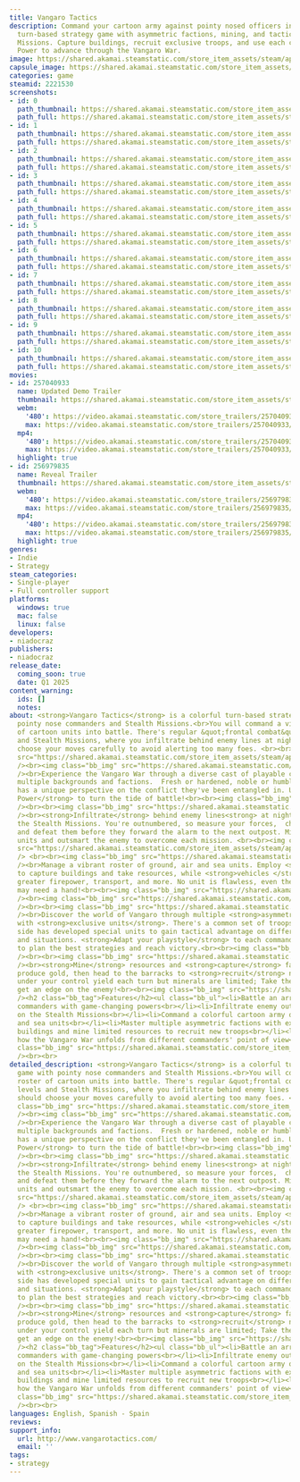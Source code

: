 ```yaml
---
title: Vangaro Tactics
description: Command your cartoon army against pointy nosed officers in this colorful
  turn-based strategy game with asymmetric factions, mining, and tactical Stealth
  Missions. Capture buildings, recruit exclusive troops, and use each commander's
  Power to advance through the Vangaro War.
image: https://shared.akamai.steamstatic.com/store_item_assets/steam/apps/2221530/header.jpg?t=1722351762
capsule_image: https://shared.akamai.steamstatic.com/store_item_assets/steam/apps/2221530/capsule_231x87.jpg?t=1722351762
categories: game
steamid: 2221530
screenshots:
- id: 0
  path_thumbnail: https://shared.akamai.steamstatic.com/store_item_assets/steam/apps/2221530/ss_c3801eb21701dd83b4ee7008741a1fd748918692.600x338.jpg?t=1722351762
  path_full: https://shared.akamai.steamstatic.com/store_item_assets/steam/apps/2221530/ss_c3801eb21701dd83b4ee7008741a1fd748918692.1920x1080.jpg?t=1722351762
- id: 1
  path_thumbnail: https://shared.akamai.steamstatic.com/store_item_assets/steam/apps/2221530/ss_b622ac4e2425405ab91b5a8c017ffd3b30782217.600x338.jpg?t=1722351762
  path_full: https://shared.akamai.steamstatic.com/store_item_assets/steam/apps/2221530/ss_b622ac4e2425405ab91b5a8c017ffd3b30782217.1920x1080.jpg?t=1722351762
- id: 2
  path_thumbnail: https://shared.akamai.steamstatic.com/store_item_assets/steam/apps/2221530/ss_2e315094d570af601ab84de9d02738921dd7f15c.600x338.jpg?t=1722351762
  path_full: https://shared.akamai.steamstatic.com/store_item_assets/steam/apps/2221530/ss_2e315094d570af601ab84de9d02738921dd7f15c.1920x1080.jpg?t=1722351762
- id: 3
  path_thumbnail: https://shared.akamai.steamstatic.com/store_item_assets/steam/apps/2221530/ss_7f7e07b62edd847e14ec7c1427325afe07a2572e.600x338.jpg?t=1722351762
  path_full: https://shared.akamai.steamstatic.com/store_item_assets/steam/apps/2221530/ss_7f7e07b62edd847e14ec7c1427325afe07a2572e.1920x1080.jpg?t=1722351762
- id: 4
  path_thumbnail: https://shared.akamai.steamstatic.com/store_item_assets/steam/apps/2221530/ss_b35e2fd4a9ef736f7e14ec7473f1b69290414c77.600x338.jpg?t=1722351762
  path_full: https://shared.akamai.steamstatic.com/store_item_assets/steam/apps/2221530/ss_b35e2fd4a9ef736f7e14ec7473f1b69290414c77.1920x1080.jpg?t=1722351762
- id: 5
  path_thumbnail: https://shared.akamai.steamstatic.com/store_item_assets/steam/apps/2221530/ss_f516452bfa09b60170e46a4830d2062cc2142e88.600x338.jpg?t=1722351762
  path_full: https://shared.akamai.steamstatic.com/store_item_assets/steam/apps/2221530/ss_f516452bfa09b60170e46a4830d2062cc2142e88.1920x1080.jpg?t=1722351762
- id: 6
  path_thumbnail: https://shared.akamai.steamstatic.com/store_item_assets/steam/apps/2221530/ss_6e40a23b8d5e2129d666b90f09b8aa8a54789313.600x338.jpg?t=1722351762
  path_full: https://shared.akamai.steamstatic.com/store_item_assets/steam/apps/2221530/ss_6e40a23b8d5e2129d666b90f09b8aa8a54789313.1920x1080.jpg?t=1722351762
- id: 7
  path_thumbnail: https://shared.akamai.steamstatic.com/store_item_assets/steam/apps/2221530/ss_ce95bcc4d3735082d5ecc4cf65cf524f5cb11845.600x338.jpg?t=1722351762
  path_full: https://shared.akamai.steamstatic.com/store_item_assets/steam/apps/2221530/ss_ce95bcc4d3735082d5ecc4cf65cf524f5cb11845.1920x1080.jpg?t=1722351762
- id: 8
  path_thumbnail: https://shared.akamai.steamstatic.com/store_item_assets/steam/apps/2221530/ss_fefe368cea311255cf213fdb7f1bcb8c7b6bc66a.600x338.jpg?t=1722351762
  path_full: https://shared.akamai.steamstatic.com/store_item_assets/steam/apps/2221530/ss_fefe368cea311255cf213fdb7f1bcb8c7b6bc66a.1920x1080.jpg?t=1722351762
- id: 9
  path_thumbnail: https://shared.akamai.steamstatic.com/store_item_assets/steam/apps/2221530/ss_46a81cf7e92fc6a8a5a62f701412edaa5b698cfa.600x338.jpg?t=1722351762
  path_full: https://shared.akamai.steamstatic.com/store_item_assets/steam/apps/2221530/ss_46a81cf7e92fc6a8a5a62f701412edaa5b698cfa.1920x1080.jpg?t=1722351762
- id: 10
  path_thumbnail: https://shared.akamai.steamstatic.com/store_item_assets/steam/apps/2221530/ss_cecbf7bd4b7ec28c763cd0ad3f3f940bb0e2f97b.600x338.jpg?t=1722351762
  path_full: https://shared.akamai.steamstatic.com/store_item_assets/steam/apps/2221530/ss_cecbf7bd4b7ec28c763cd0ad3f3f940bb0e2f97b.1920x1080.jpg?t=1722351762
movies:
- id: 257040933
  name: Updated Demo Trailer
  thumbnail: https://shared.akamai.steamstatic.com/store_item_assets/steam/apps/257040933/movie.293x165.jpg?t=1722005347
  webm:
    '480': https://video.akamai.steamstatic.com/store_trailers/257040933/movie480_vp9.webm?t=1722005347
    max: https://video.akamai.steamstatic.com/store_trailers/257040933/movie_max_vp9.webm?t=1722005347
  mp4:
    '480': https://video.akamai.steamstatic.com/store_trailers/257040933/movie480.mp4?t=1722005347
    max: https://video.akamai.steamstatic.com/store_trailers/257040933/movie_max.mp4?t=1722005347
  highlight: true
- id: 256979835
  name: Reveal Trailer
  thumbnail: https://shared.akamai.steamstatic.com/store_item_assets/steam/apps/256979835/movie.293x165.jpg?t=1699011512
  webm:
    '480': https://video.akamai.steamstatic.com/store_trailers/256979835/movie480_vp9.webm?t=1699011512
    max: https://video.akamai.steamstatic.com/store_trailers/256979835/movie_max_vp9.webm?t=1699011512
  mp4:
    '480': https://video.akamai.steamstatic.com/store_trailers/256979835/movie480.mp4?t=1699011512
    max: https://video.akamai.steamstatic.com/store_trailers/256979835/movie_max.mp4?t=1699011512
  highlight: true
genres:
- Indie
- Strategy
steam_categories:
- Single-player
- Full controller support
platforms:
  windows: true
  mac: false
  linux: false
developers:
- niadocraz
publishers:
- niadocraz
release_date:
  coming_soon: true
  date: Q1 2025
content_warning:
  ids: []
  notes:
about: <strong>Vangaro Tactics</strong> is a colorful turn-based strategy game with
  pointy nose commanders and Stealth Missions.<br>You will command a vibrant roster
  of cartoon units into battle. There's regular &quot;frontal combat&quot; levels
  and Stealth Missions, where you infiltrate behind enemy lines at night, and should
  choose your moves carefully to avoid alerting too many foes. <br><br><img class="bb_img"
  src="https://shared.akamai.steamstatic.com/store_item_assets/steam/apps/2221530/extras/avatars_kerwos-ankkalia-plus4_616x105.png?t=1722351762"
  /><br><img class="bb_img" src="https://shared.akamai.steamstatic.com/store_item_assets/steam/apps/2221530/extras/EN_banner_battle_unique_commanders.png?t=1722351762"
  /><br>Experience the Vangaro War through a diverse cast of playable commanders from
  multiple backgrounds and factions.  Fresh or hardened, noble or humble, each one
  has a unique perspective on the conflict they've been entangled in. Use your <strong>Commander
  Power</strong> to turn the tide of battle!<br><br><img class="bb_img" src="https://shared.akamai.steamstatic.com/store_item_assets/steam/apps/2221530/extras/lancePowerLoop_80KB_Compressed_P17.gif?t=1722351762"
  /><br><br><img class="bb_img" src="https://shared.akamai.steamstatic.com/store_item_assets/steam/apps/2221530/extras/EN_banner_stealth_missions.png?t=1722351762"
  /><br><strong>Infiltrate</strong> behind enemy lines<strong> at night</strong> on
  the Stealth Missions. You're outnumbered, so measure your forces,  choose your targets,
  and defeat them before they forward the alarm to the next outpost. Mine, recruit
  units and outsmart the enemy to overcome each mission. <br><br><img class="bb_img"
  src="https://shared.akamai.steamstatic.com/store_item_assets/steam/apps/2221530/extras/stealthLoopSteam_80KB_12fps.gif?t=1722351762"
  /> <br><br><img class="bb_img" src="https://shared.akamai.steamstatic.com/store_item_assets/steam/apps/2221530/extras/EN_banner_colorful_army.png?t=1722351762"
  /><br>Manage a vibrant roster of ground, air and sea units. Employ <strong>infantry</strong>
  to capture buildings and take resources, while <strong>vehicles </strong>provide
  greater firepower, transport, and more. No unit is flawless, even the chunky tanks
  may need a hand!<br><br><img class="bb_img" src="https://shared.akamai.steamstatic.com/store_item_assets/steam/apps/2221530/extras/map_units_colors.png?t=1722351762"
  /><br><img class="bb_img" src="https://shared.akamai.steamstatic.com/store_item_assets/steam/apps/2221530/extras/combatLoopSteam_80KB_12fps_Compressed.gif?t=1722351762"
  /><br><br><img class="bb_img" src="https://shared.akamai.steamstatic.com/store_item_assets/steam/apps/2221530/extras/EN_banner_master_each_faction.png?t=1722351762"
  /><br>Discover the world of Vangaro through multiple <strong>asymmetric </strong>factions
  with <strong>exclusive units</strong>. There's a common set of troops, but each
  side has developed special units to gain tactical advantage on different terrains
  and situations. <strong>Adapt your playstyle</strong> to each commander and faction
  to plan the best strategies and reach victory.<br><br><img class="bb_img" src="https://shared.akamai.steamstatic.com/store_item_assets/steam/apps/2221530/extras/banner-logos-faction_texto5.png?t=1722351762"
  /><br><br><img class="bb_img" src="https://shared.akamai.steamstatic.com/store_item_assets/steam/apps/2221530/extras/EN_banner_get_resources.png?t=1722351762"
  /><br><strong>Mine</strong> resources and <strong>capture</strong> factories to
  produce gold, then head to the barracks to <strong>recruit</strong> new units. Factories
  under your control yield each turn but minerals are limited; Take them first to
  get an edge on the enemy!<br><br><img class="bb_img" src="https://shared.akamai.steamstatic.com/store_item_assets/steam/apps/2221530/extras/buyUnitLoop_80KB_20fps_Compressed.gif?t=1722351762"
  /><h2 class="bb_tag">Features</h2><ul class="bb_ul"><li>Battle an array of charming
  commanders with game-changing powers<br></li><li>Infiltrate enemy outposts at night
  on the Stealth Missions<br></li><li>Command a colorful cartoon army of ground, air
  and sea units<br></li><li>Master multiple asymmetric factions with exclusive units<br></li><li>Capture
  buildings and mine limited resources to recruit new troops<br></li><li>Experience
  how the Vangaro War unfolds from different commanders' point of view</li></ul><br><img
  class="bb_img" src="https://shared.akamai.steamstatic.com/store_item_assets/steam/apps/2221530/extras/unitsUI_lineup_colors3.png?t=1722351762"
  /><br><br>
detailed_description: <strong>Vangaro Tactics</strong> is a colorful turn-based strategy
  game with pointy nose commanders and Stealth Missions.<br>You will command a vibrant
  roster of cartoon units into battle. There's regular &quot;frontal combat&quot;
  levels and Stealth Missions, where you infiltrate behind enemy lines at night, and
  should choose your moves carefully to avoid alerting too many foes. <br><br><img
  class="bb_img" src="https://shared.akamai.steamstatic.com/store_item_assets/steam/apps/2221530/extras/avatars_kerwos-ankkalia-plus4_616x105.png?t=1722351762"
  /><br><img class="bb_img" src="https://shared.akamai.steamstatic.com/store_item_assets/steam/apps/2221530/extras/EN_banner_battle_unique_commanders.png?t=1722351762"
  /><br>Experience the Vangaro War through a diverse cast of playable commanders from
  multiple backgrounds and factions.  Fresh or hardened, noble or humble, each one
  has a unique perspective on the conflict they've been entangled in. Use your <strong>Commander
  Power</strong> to turn the tide of battle!<br><br><img class="bb_img" src="https://shared.akamai.steamstatic.com/store_item_assets/steam/apps/2221530/extras/lancePowerLoop_80KB_Compressed_P17.gif?t=1722351762"
  /><br><br><img class="bb_img" src="https://shared.akamai.steamstatic.com/store_item_assets/steam/apps/2221530/extras/EN_banner_stealth_missions.png?t=1722351762"
  /><br><strong>Infiltrate</strong> behind enemy lines<strong> at night</strong> on
  the Stealth Missions. You're outnumbered, so measure your forces,  choose your targets,
  and defeat them before they forward the alarm to the next outpost. Mine, recruit
  units and outsmart the enemy to overcome each mission. <br><br><img class="bb_img"
  src="https://shared.akamai.steamstatic.com/store_item_assets/steam/apps/2221530/extras/stealthLoopSteam_80KB_12fps.gif?t=1722351762"
  /> <br><br><img class="bb_img" src="https://shared.akamai.steamstatic.com/store_item_assets/steam/apps/2221530/extras/EN_banner_colorful_army.png?t=1722351762"
  /><br>Manage a vibrant roster of ground, air and sea units. Employ <strong>infantry</strong>
  to capture buildings and take resources, while <strong>vehicles </strong>provide
  greater firepower, transport, and more. No unit is flawless, even the chunky tanks
  may need a hand!<br><br><img class="bb_img" src="https://shared.akamai.steamstatic.com/store_item_assets/steam/apps/2221530/extras/map_units_colors.png?t=1722351762"
  /><br><img class="bb_img" src="https://shared.akamai.steamstatic.com/store_item_assets/steam/apps/2221530/extras/combatLoopSteam_80KB_12fps_Compressed.gif?t=1722351762"
  /><br><br><img class="bb_img" src="https://shared.akamai.steamstatic.com/store_item_assets/steam/apps/2221530/extras/EN_banner_master_each_faction.png?t=1722351762"
  /><br>Discover the world of Vangaro through multiple <strong>asymmetric </strong>factions
  with <strong>exclusive units</strong>. There's a common set of troops, but each
  side has developed special units to gain tactical advantage on different terrains
  and situations. <strong>Adapt your playstyle</strong> to each commander and faction
  to plan the best strategies and reach victory.<br><br><img class="bb_img" src="https://shared.akamai.steamstatic.com/store_item_assets/steam/apps/2221530/extras/banner-logos-faction_texto5.png?t=1722351762"
  /><br><br><img class="bb_img" src="https://shared.akamai.steamstatic.com/store_item_assets/steam/apps/2221530/extras/EN_banner_get_resources.png?t=1722351762"
  /><br><strong>Mine</strong> resources and <strong>capture</strong> factories to
  produce gold, then head to the barracks to <strong>recruit</strong> new units. Factories
  under your control yield each turn but minerals are limited; Take them first to
  get an edge on the enemy!<br><br><img class="bb_img" src="https://shared.akamai.steamstatic.com/store_item_assets/steam/apps/2221530/extras/buyUnitLoop_80KB_20fps_Compressed.gif?t=1722351762"
  /><h2 class="bb_tag">Features</h2><ul class="bb_ul"><li>Battle an array of charming
  commanders with game-changing powers<br></li><li>Infiltrate enemy outposts at night
  on the Stealth Missions<br></li><li>Command a colorful cartoon army of ground, air
  and sea units<br></li><li>Master multiple asymmetric factions with exclusive units<br></li><li>Capture
  buildings and mine limited resources to recruit new troops<br></li><li>Experience
  how the Vangaro War unfolds from different commanders' point of view</li></ul><br><img
  class="bb_img" src="https://shared.akamai.steamstatic.com/store_item_assets/steam/apps/2221530/extras/unitsUI_lineup_colors3.png?t=1722351762"
  /><br><br>
languages: English, Spanish - Spain
reviews:
support_info:
  url: http://www.vangarotactics.com/
  email: ''
tags:
- strategy
---
```

